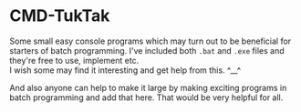 # CMD-TukTak
Some small easy console programs which may turn out to be beneficial for starters of batch programming. I've included both `.bat` and `.exe` files and they're free to use, implement etc. <br>
I wish some may find it interesting and get help from this. ^__^  <br> 

And also anyone can help to make it large by making exciting programs in batch programming and add that here. That would be very helpful for all.
